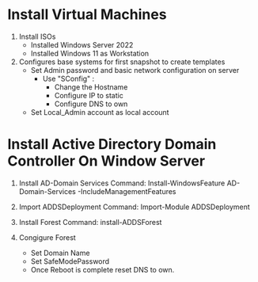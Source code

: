 # Install Virtual Machines

 1. Install ISOs
    * Installed Windows Server 2022
    * Installed Windows 11 as Workstation
 2. Configures base systems for first snapshot to create templates
    * Set Admin password and basic network configuration on server
        - Use "SConfig" :
            - Change the Hostname
            - Configure IP to static
            - Configure DNS to own
    * Set Local_Admin account as local account

# Install Active Directory Domain Controller On Window Server

 1. Install AD-Domain Services
    Command: Install-WindowsFeature AD-Domain-Services -IncludeManagementFeatures
        
 2. Import ADDSDeployment
    Command: Import-Module ADDSDeployment
        
 3. Install Forest
    Command: install-ADDSForest

 4. Congigure Forest
    * Set Domain Name
    * Set SafeModePassword
    * Once Reboot is complete reset DNS to own.

        